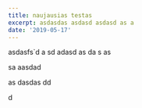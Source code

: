 ```yaml
---
title: naujausias testas
excerpt: asdasdas asdasd asdasd as a
date: '2019-05-17'
---
```

asdasfs`d
a
sd
 adasd
as
da
s as


sa aasdad 


as dasdas
dd 

d
